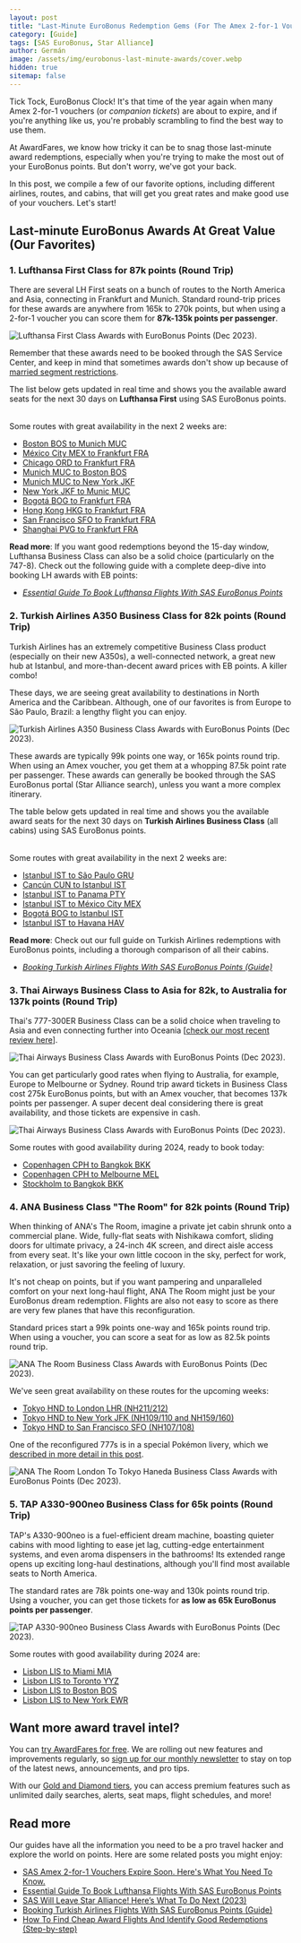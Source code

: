 ```yaml
---
layout: post
title: "Last-Minute EuroBonus Redemption Gems (For The Amex 2-for-1 Vouchers)"
category: [Guide]
tags: [SAS EuroBonus, Star Alliance]
author: Germán
image: /assets/img/eurobonus-last-minute-awards/cover.webp
hidden: true
sitemap: false
---
```


Tick Tock, EuroBonus Clock! It's that time of the year again when many Amex 2-for-1 vouchers (or *companion tickets*) are about to expire, and if you're anything like us, you're probably scrambling to find the best way to use them.

At AwardFares, we know how tricky it can be to snag those last-minute award redemptions, especially when you're trying to make the most out of your EuroBonus points. But don't worry, we've got your back.

In this post, we compile a few of our favorite options, including different airlines, routes, and cabins, that will get you great rates and make good use of your vouchers. Let's start!

## Last-minute EuroBonus Awards At Great Value (Our Favorites)

### 1. Lufthansa First Class for 87k points (Round Trip)

There are several LH First seats on a bunch of routes to the North America and Asia, connecting in Frankfurt and Munich. Standard round-trip prices for these awards are anywhere from 165k to 270k points, but when using a 2-for-1 voucher you can score them for **87k-135k points per passenger**.

<img src="../assets/img/eurobonus-last-minute-awards/lh-first.webp" alt="Lufthansa First Class Awards with EuroBonus Points (Dec 2023)." class="noborder"/>

Remember that these awards need to be booked through the SAS Service Center, and keep in mind that sometimes awards don't show up because of [married segment restrictions](https://blog.awardfares.com/married-segments).

The list below gets updated in real time and shows you the available award seats for the next 30 days on **Lufthansa First** using SAS EuroBonus points.

<table id="lh-first"></table>

Some routes with great availability in the next 2 weeks are:

* [Boston BOS to Munich MUC](https://awardfares.com/search?BOS.MUC.;c:first;z:sas)
* [México City MEX to Frankfurt FRA](https://awardfares.com/search?MEX.FRA.;c:first;z:sas)
* [Chicago ORD to Frankfurt FRA](https://awardfares.com/search?ORD.FRA.;c:first;z:sas)
* [Munich MUC to Boston BOS](https://awardfares.com/search?MUC.BOS.;c:first;z:sas)
* [Munich MUC to New York JKF](https://awardfares.com/search?MUC.JFK.;c:first;z:sas)
* [New York JKF to Munic MUC](https://awardfares.com/search?JFK.MUC.;c:first;z:sas)
* [Bogotá BOG to Frankfurt FRA](https://awardfares.com/search?BOG.FRA.;c:first;z:sas)
* [Hong Kong HKG to Frankfurt FRA](https://awardfares.com/search?HKG.FRA.;c:first;z:sas)
* [San Francisco SFO to Frankfurt FRA](https://awardfares.com/search?SFO.FRA.;c:first;z:sas)
* [Shanghai PVG to Frankfurt FRA](https://awardfares.com/search?PVG.FRA.;c:first;z:sas)
  
**Read more**: If you want good redemptions beyond the 15-day window, Lufthansa Business Class can also be a solid choice (particularly on the 747-8). Check out the following guide with a complete deep-dive into booking LH awards with EB points:

* [*Essential Guide To Book Lufthansa Flights With SAS EuroBonus Points*](https://blog.awardfares.com/lufthansa-with-eurobonus-guide/)

### 2. Turkish Airlines A350 Business Class for 82k points (Round Trip)

Turkish Airlines has an extremely competitive Business Class product (especially on their new A350s), a well-connected network, a great new hub at Istanbul, and more-than-decent award prices with EB points. A killer combo!

These days, we are seeing great availability to destinations in North America and the Caribbean. Although, one of our favorites is from Europe to São Paulo, Brazil: a lengthy flight you can enjoy.

<img src="../assets/img/eurobonus-last-minute-awards/ist-gru.webp" alt="Turkish Airlines A350 Business Class Awards with EuroBonus Points (Dec 2023)." class="noborder"/>

These awards are typically 99k points one way, or 165k points round trip. When using an Amex voucher, you get them at a whopping 87.5k point rate per passenger. These awards can generally be booked through the SAS EuroBonus portal (Star Alliance search), unless you want a more complex itinerary.

The table below gets updated in real time and shows you the available award seats for the next 30 days on **Turkish Airlines Business Class** (all cabins) using SAS EuroBonus points.

<table id="tk-business"></table>

Some routes with great availability in the next 2 weeks are:

* [Istanbul IST to São Paulo GRU](https://awardfares.com/search?IST.GRU.;c:business;a:TK;z:sas#)
* [Cancún CUN to Istanbul IST](https://awardfares.com/search?CUN.IST.;c:business;a:TK;z:sas#)
* [Istanbul IST to Panama PTY](https://awardfares.com/search?IST.PTY.;c:business;a:TK;z:sas#)
* [Istanbul IST to México City MEX](https://awardfares.com/search?IST.MEX.;c:business;a:TK;z:sas#)
* [Bogotá BOG to Istanbul IST](https://awardfares.com/search?BOG.IST.;c:business;a:TK;z:sas#)
* [Istanbul IST to Havana HAV](https://awardfares.com/search?IST.HAV.;c:business;a:TK;z:sas#)

**Read more**: Check out our full guide on Turkish Airlines redemptions with EuroBonus points, including a thorough comparison of all their cabins.

* [*Booking Turkish Airlines Flights With SAS EuroBonus Points (Guide)*](https://blog.awardfares.com/turkish-with-eurobonus/)

### 3. Thai Airways Business Class to Asia for 82k, to Australia for 137k points (Round Trip)

Thai's 777-300ER Business Class can be a solid choice when traveling to Asia and even connecting further into Oceania [[check our most recent review here](https://blog.awardfares.com/thai-business-review-2023/)].

<img src="../assets/img/eurobonus-last-minute-awards/thai.webp" alt="Thai Airways Business Class Awards with EuroBonus Points (Dec 2023)." class="noborder"/>

You can get particularly good rates when flying to Australia, for example, Europe to Melbourne or Sydney. Round trip award tickets in Business Class cost 275k EuroBonus points, but with an Amex voucher, that becomes 137k points per passenger. A super decent deal considering there is great availability, and those tickets are expensive in cash.

<img src="../assets/img/eurobonus-last-minute-awards/cph-mel.webp" alt="Thai Airways Business Class Awards with EuroBonus Points (Dec 2023)." class="noborder"/>

Some routes with good availability during 2024, ready to book today:

* [Copenhagen CPH to Bangkok BKK](https://awardfares.com/search?CPH.BKK.;c:business;a:TG;z:sas#)
* [Copenhagen CPH to Melbourne MEL](https://awardfares.com/search?CPH.MEL.;c:business;a:TG;z:sas#)
* [Stockholm to Bangkok BKK](https://awardfares.com/search?ARN.BKK.;c:business;a:TG;z:sas#)

### 4. ANA Business Class "The Room" for 82k points (Round Trip)

When thinking of ANA's The Room, imagine a private jet cabin shrunk onto a commercial plane. Wide, fully-flat seats with Nishikawa comfort, sliding doors for ultimate privacy, a 24-inch 4K screen, and direct aisle access from every seat. It's like your own little cocoon in the sky, perfect for work, relaxation, or just savoring the feeling of luxury.

It's not cheap on points, but if you want pampering and unparalleled comfort on your next long-haul flight, ANA The Room might just be your EuroBonus dream redemption. Flights are also not easy to score as there are very few planes that have this reconfiguration.

Standard prices start a 99k points one-way and 165k points round trip. When using a voucher, you can score a seat for as low as 82.5k points round trip.

<img src="../assets/img/eurobonus-last-minute-awards/ana-the-ron.webp" alt="ANA The Room Business Class Awards with EuroBonus Points (Dec 2023)." class="noborder"/>

We've seen great availability on these routes for the upcoming weeks:

* [Tokyo HND to London LHR (NH211/212)](https://awardfares.com/search?LHR.HND.;c:business;a:NH;f:NH211,NH212;z:sas)
* [Tokyo HND to New York JFK (NH109/110 and NH159/160)](https://awardfares.com/search?HND.JFK.;c:business;a:NH;z:sas)
* [Tokyo HND to San Francisco SFO (NH107/108)](https://awardfares.com/search?HND.SFO.;c:business;a:NH;z:sas)

One of the reconfigured 777s is in a special Pokémon livery, which we [described in more detail in this post](https://blog.awardfares.com/ana-777-fleet/).

<img src="../assets/img/eurobonus-last-minute-awards/lhr-hnd.webp" alt="ANA The Room London To Tokyo Haneda Business Class Awards with EuroBonus Points (Dec 2023)." class="noborder"/>

### 5. TAP A330-900neo Business Class for 65k points (Round Trip)

TAP's A330-900neo is a fuel-efficient dream machine, boasting quieter cabins with mood lighting to ease jet lag, cutting-edge entertainment systems, and even aroma dispensers in the bathrooms! Its extended range opens up exciting long-haul destinations, although you'll find most available seats to North America.

The standard rates are 78k points one-way and 130k points round trip. Using a voucher, you can get those tickets for **as low as 65k EuroBonus points per passenger**.

<img src="../assets/img/eurobonus-last-minute-awards/tap.webp" alt="TAP A330-900neo Business Class Awards with EuroBonus Points (Dec 2023)." class="noborder"/>

Some routes with good availability during 2024 are:

* [Lisbon LIS to Miami MIA](https://awardfares.com/search?LIS.MIA.;c:economy,premeco,first;a:TP;z:sas)
* [Lisbon LIS to Toronto YYZ](https://awardfares.com/search?LIS.YYZ.;c:economy,premeco,first;a:TP;z:sas)
* [Lisbon LIS to Boston BOS](https://awardfares.com/search?LIS.BOS.;c:economy,premeco,first;a:TP;z:sas)
* [Lisbon LIS to New York EWR](https://awardfares.com/search?LIS.EWR.;c:economy,premeco,first;a:TP;z:sas)

## Want more award travel intel?

You can [try AwardFares for free](https://awardfares.com/). We are rolling out new features and improvements regularly, so [sign up for our monthly newsletter](https://awardfares.com/newsletter) to stay on top of the latest news, announcements, and pro tips.

With our [Gold and Diamond tiers](https://awardfares.com/pricing), you can access premium features such as unlimited daily searches, alerts, seat maps, flight schedules, and more!

## Read more

Our guides have all the information you need to be a pro travel hacker and explore the world on points. Here are some related posts you might enjoy:

- [SAS Amex 2-for-1 Vouchers Expire Soon. Here's What You Need To Know.](https://blog.awardfares.com/sas-amex-2-for-1-2023/)
- [Essential Guide To Book Lufthansa Flights With SAS EuroBonus Points](https://blog.awardfares.com/lufthansa-with-eurobonus-guide/)
- [SAS Will Leave Star Alliance! Here’s What To Do Next (2023)](https://blog.awardfares.com/sas-acquisition/)
- [Booking Turkish Airlines Flights With SAS EuroBonus Points (Guide)](https://blog.awardfares.com/turkish-with-eurobonus/)
- [How To Find Cheap Award Flights And Identify Good Redemptions (Step-by-step)](https://blog.awardfares.com/how-to-find-cheap-award-flights/)

<script>
  (function () {
    createStatsTable('first');
    createStatsTable('business');
    createStatsTable('economy');
    async function createStatsTable(cabin, limit) {
      const host = /*window.location.hostname == 'localhost' ? 'http://localhost:3000' :*/ 'https://awardfares.com';
      const endpoint = `/api/stats/lufthansa-top-routes.json?cabin=${cabin}`;
      const table = document.getElementById(`lh-${cabin}`);
      table.innerHTML = 'Loading...';
      try {
        const resp = await fetch(host + endpoint);
        const data = await resp.json();
        const moreLink = `https://awardfares.com/search?..;c:${cabin};a:LH;z:eurobonus`;
        const rowLimit = 10;
        const seatsPerIcon = data[0]?.total / rowLimit;
        const rows = data.slice(0, rowLimit).map(route => {
          const seatLimit = 10;
          const displayCount = route.total;
          const searchLink = `https://awardfares.com/search?${route.route.replace('-', '.')}.;c:${cabin};a:LH;z:eurobonus`;
          return `<tr>
            <td>
              ${route.route}
            </td>
            <td>
              <div style="width: ${Math.ceil(route.total / seatsPerIcon) * 20}px; height: 20px; background-image: url(https://awardfares.com/img/seat.png); background-size: contain; background-repeat: repeat-x"></div>
            </td>
            <td>
              <a href="${searchLink}">${displayCount} seat${route.total > 1 ? 's' : ''}</a></td>
            </tr>`;
        });
        if (rows.length > 0) {
          rows.push(`<tr><td colspan="3" align="center"><a href="${moreLink}">See all available seats</center></td></tr>`);
          table.innerHTML = rows.join('');
        } else {
          table.innerHTML = 'No seats available right now';
        }
      } catch (err) {
        console.error(err);
        table.innerHTML = 'Data not available right now';
      }
    }
  })();
</script>

<script>
  (function () {
    createStatsTable('first');
    createStatsTable('business');
    createStatsTable('economy');
    async function createStatsTable(cabin, limit) {
      const host = /*window.location.hostname == 'localhost' ? 'http://localhost:3000' :*/ 'https://awardfares.com';
      const endpoint = `/api/stats/turkish-top-routes.json?cabin=${cabin}`;
      const table = document.getElementById(`tk-${cabin}`);
      table.innerHTML = 'Loading...';
      try {
        const resp = await fetch(host + endpoint);
        const data = await resp.json();
        const moreLink = `https://awardfares.com/search?..;c:${cabin};a:TK;z:eurobonus`;
        const rowLimit = 10;
        const seatsPerIcon = data[0]?.total / rowLimit;
        const rows = data.slice(0, rowLimit).map(route => {
          const seatLimit = 10;
          const displayCount = route.total;
          const searchLink = `https://awardfares.com/search?${route.route.replace('-', '.')}.;c:${cabin};a:TK;z:eurobonus`;
          return `<tr>
            <td>
              ${route.route}
            </td>
            <td>
              <div style="width: ${Math.ceil(route.total / seatsPerIcon) * 20}px; height: 20px; background-image: url(https://awardfares.com/img/seat.png); background-size: contain; background-repeat: repeat-x"></div>
            </td>
            <td>
              <a href="${searchLink}">${displayCount} seat${route.total > 1 ? 's' : ''}</a></td>
            </tr>`;
        });
        if (rows.length > 0) {
          rows.push(`<tr><td colspan="3" align="center"><a href="${moreLink}">See all available seats</center></td></tr>`);
          table.innerHTML = rows.join('');
        } else {
          table.innerHTML = 'No seats available right now';
        }
      } catch (err) {
        console.error(err);
        table.innerHTML = 'Data not available right now';
      }
    }
  })();
</script>